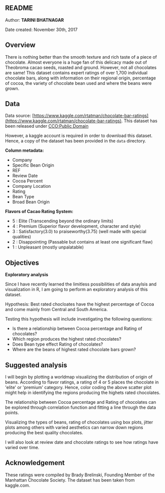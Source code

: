 
## README

Author: **TARINI BHATNAGAR**

Date created: November 30th, 2017


## Overview

There is nothing better than the smooth texture and rich taste of a piece of chocolate. Almost everyone is a huge fan of this delicacy made out of Theobroma cacao seeds, roasted and ground. 
However, not all chocolates are same!
This dataset contains expert ratings of over 1,700 individual chocolate bars, along with information on their regional origin, percentage of cocoa, the variety of chocolate bean used and where the beans were grown.

## Data

Data source: [https://www.kaggle.com/rtatman/chocolate-bar-ratings](https://www.kaggle.com/rtatman/chocolate-bar-ratings).
This dataset has been released under [CCO:Public Domain](https://creativecommons.org/publicdomain/zero/1.0/)

However, a kaggle account is required in order to download this dataset. Hence, a copy of the dataset has been provided in the ```data``` directory.	

**Column metadata:**

* Company
* Specific Bean Origin
* REF
* Review Date
* Cocoa Percent
* Company Location
* Rating
* Bean Type
* Broad Bean Origin

**Flavors of Cacao Rating System:**

* 5 : Elite (Transcending beyond the ordinary limits)
* 4 : Premium (Superior flavor development, character and style)
* 3 : Satisfactory(3.0) to praiseworthy(3.75) (well made with special qualities)
* 2 : Disappointing (Passable but contains at least one significant flaw)
* 1 : Unpleasant (mostly unpalatable)	
	
## Objectives

**Exploratory analysis**

Since I have recently learned the limitless possibilities of data anaylsis and visualization in R, I am going to perform an exploratory analysis of this dataset. 

Hypothesis: Best rated chocloates have the highest percentage of Cocoa and come mainly from Central and South America.

Testing this hypothesis will include investigating the following questions: 

* Is there a relationship between Cocoa percentage and Rating of chocolates?
* Which region produces the highest rated chocolates?
* Does Bean type effect Rating of chocolates?
* Where are the beans of highest rated chocolate bars grown?

## Suggested analysis

I will begin by plotting a worldmap visualizing the distribution of origin of beans. According to flavor ratings, a rating of 4 or 5 places the chocolate in 'elite' or 'premium' category. Hence, color coding the above scatter plot might help in identifying the regions producing the highets rated chocolates.

The relationship between Cocoa percentage and Rating of chocolates can be explored through correlation function and fitting a line through the data points. 

Visualizing the types of beans, rating of chocolates using box plots, jitter plots among others with varied aesthetics can narrow down regions producing the best quality chocolates.

I will also look at review date and chocolate ratings to see how ratings have varied over time.

## Acknowledgement

These ratings were compiled by Brady Brelinski, Founding Member of the Manhattan Chocolate Society. The dataset has been taken from kaggle.com.

